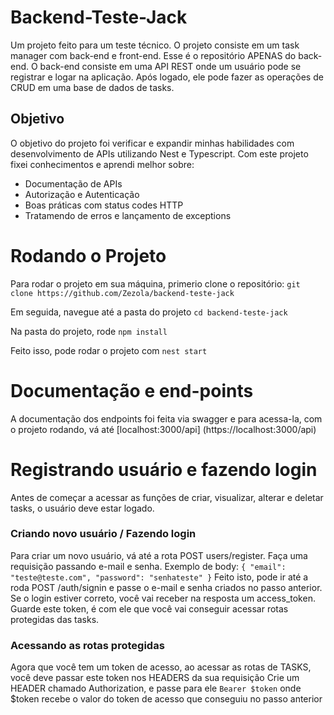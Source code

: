 # Backend-Teste-Jack
Um projeto feito para um teste técnico. O projeto consiste em um task manager com back-end e front-end. Esse é o repositório APENAS do back-end. 
O back-end consiste em uma API REST onde um usuário pode se registrar e logar na aplicação. Após logado, ele pode fazer as operações de CRUD em uma base de dados de tasks.

## Objetivo
O objetivo do projeto foi verificar e expandir minhas habilidades com desenvolvimento de APIs utilizando Nest e Typescript. Com este projeto fixei conhecimentos e aprendi melhor sobre: 
- Documentação de APIs
- Autorização e Autenticação
- Boas práticas com status codes HTTP
- Tratamendo de erros e lançamento de exceptions

# Rodando o Projeto
Para rodar o projeto em sua máquina, primerio clone o repositório: 
`git clone https://github.com/Zezola/backend-teste-jack`

Em seguida, navegue até a pasta do projeto
`cd backend-teste-jack`

Na pasta do projeto, rode `npm install`

Feito isso, pode rodar o projeto com `nest start`

# Documentação e end-points

A documentação dos endpoints foi feita via swagger e para acessa-la, com o projeto rodando, vá até [localhost:3000/api] (https://localhost:3000/api)

# Registrando usuário e fazendo login

Antes de começar a acessar as funções de criar, visualizar, alterar e deletar tasks, o usuário deve estar logado. 

### Criando novo usuário / Fazendo login

Para criar um novo usuário, vá até a rota POST users/register. Faça uma requisição passando e-mail e senha.
Exemplo de body: 
`
{
  "email": "teste@teste.com",
  "password": "senhateste"
}
`
Feito isto, pode ir até a roda POST /auth/signin e passe o e-mail e senha criados no passo anterior. Se o login estiver correto, você vai receber na resposta um
access_token. Guarde este token, é com ele que você vai conseguir acessar rotas protegidas das tasks. 

### Acessando as rotas protegidas
Agora que você tem um token de acesso, ao acessar as rotas de TASKS, você deve passar este token nos HEADERS da sua requisição
Crie um HEADER chamado Authorization, e passe para ele `Bearer $token` onde $token recebe o valor do token de acesso que conseguiu no passo anterior